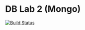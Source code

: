# DB Lab 2 (Mongo)
[![Build Status](https://travis-ci.org/Arriven/DBLab2.svg?branch=master)](https://travis-ci.org/Arriven/DBLab2)